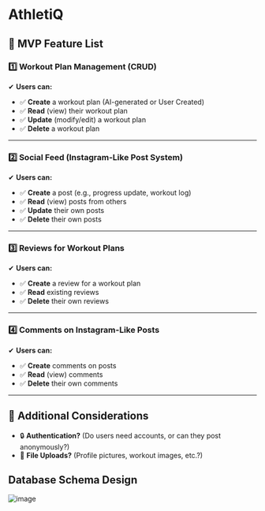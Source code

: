 # AthletiQ

## 📌 MVP Feature List

### 1️⃣ Workout Plan Management (CRUD)
✔ **Users can:**
- ✅ **Create** a workout plan (AI-generated or User Created)
- ✅ **Read** (view) their workout plan
- ✅ **Update** (modify/edit) a workout plan
- ✅ **Delete** a workout plan

---

### 2️⃣ Social Feed (Instagram-Like Post System)
✔ **Users can:**
- ✅ **Create** a post (e.g., progress update, workout log)
- ✅ **Read** (view) posts from others
- ✅ **Update** their own posts
- ✅ **Delete** their own posts

---

### 3️⃣ Reviews for Workout Plans
✔ **Users can:**
- ✅ **Create** a review for a workout plan
- ✅ **Read** existing reviews
- ✅ **Delete** their own reviews

---

### 4️⃣ Comments on Instagram-Like Posts
✔ **Users can:**
- ✅ **Create** comments on posts
- ✅ **Read** (view) comments
- ✅ **Delete** their own comments

---

## 🚀 Additional Considerations
- 🔒 **Authentication?** (Do users need accounts, or can they post anonymously?)
- 📸 **File Uploads?** (Profile pictures, workout images, etc.?)





## Database Schema Design

![image](https://github.com/user-attachments/assets/8105e34e-d0bb-4bc6-a302-2949e2900c5e)

